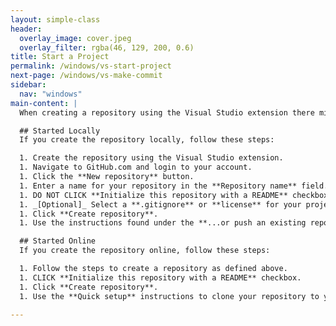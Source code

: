 ```yaml
---
layout: simple-class
header:
  overlay_image: cover.jpeg
  overlay_filter: rgba(46, 129, 200, 0.6)
title: Start a Project
permalink: /windows/vs-start-project
next-page: /windows/vs-make-commit
sidebar:
  nav: "windows"
main-content: |
  When creating a repository using the Visual Studio extension there might be some confusion on how to get your repository on GitHub.com.

  ## Started Locally
  If you create the repository locally, follow these steps:

  1. Create the repository using the Visual Studio extension.
  1. Navigate to GitHub.com and login to your account.
  1. Click the **New repository** button.
  1. Enter a name for your repository in the **Repository name** field. Select **Public** or **Private** to determine who can see your repository.
  1. DO NOT CLICK **Initialize this repository with a README** checkbox.
  1. _[Optional]_ Select a **.gitignore** or **license** for your project.
  1. Click **Create repository**.
  1. Use the instructions found under the **...or push an existing repository from the command line** to push your local project to your GitHub.com repository.

  ## Started Online
  If you create the repository online, follow these steps:

  1. Follow the steps to create a repository as defined above.
  1. CLICK **Initialize this repository with a README** checkbox.
  1. Click **Create repository**.
  1. Use the **Quick setup** instructions to clone your repository to your machine.

---
```

